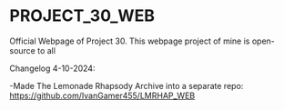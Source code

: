 # PROJECT_30_WEB
Official Webpage of Project 30.
This webpage project of mine is open-source to all




Changelog 4-10-2024:

-Made The Lemonade Rhapsody Archive into a separate repo: https://github.com/IvanGamer455/LMRHAP_WEB
